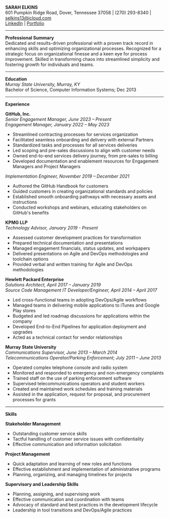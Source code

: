 **SARAH ELKINS**  
601 Pumpkin Ridge Road, Dover, Tennessee 37058 | (270) 293-8340 | selkins13@icloud.com  
[LinkedIn](https://linkedin.com/in/sarah-elkins-93719742) | [Portfolio](https://selkins13.github.io)

---

**Professional Summary**  
Dedicated and results-driven professional with a proven track record in enhancing skills and optimizing organizational processes. Recognized for a strategic focus on organizational finesse and a keen eye for process improvement. Skilled in transforming chaos into streamlined simplicity and fostering growth for individuals and teams.

---

**Education**  
*Murray State University, Murray, KY*  
Bachelor of Science, Computer Information Systems; Dec 2013

---

**Experience**

**GitHub, Inc.**  
*Senior Engagement Manager, June 2023 – Present*  
*Engagement Manager, January 2022 – May 2023*
- Streamlined contracting processes for services organization
- Facilitated seamless onboarding and delivery with external Partners
- Standardized tasks and processes for all services deliveries
- Led scoping and pre-sales discussions to align with customer needs
- Owned end-to-end services delivery journey, from pre-sales to billing
- Developed documentation and enablement resources for Engagement Managers and Project Managers

*Implementation Engineer, November 2019 – December 2021*
- Authored the GitHub Handbook for customers
- Guided customers in creating organizational standards and policies
- Established smooth onboarding pathways with necessary assets and instructions
- Conducted workshops and webinars, educating stakeholders on GitHub's benefits

**KPMG LLP**  
*Technology Advisor, January 2019 - Present*
- Assessed customer development practices for transformation
- Prepared technical documentation and presentations
- Managed engagement financials, status updates, and workpapers
- Delivered presentations on Agile and DevOps methodologies and toolchain options
- Provided verbal and written training for Agile and DevOps methodologies

**Hewlett Packard Enterprise**  
*Solutions Architect, April 2017 – January 2019*  
*Source Code Management IT Developer/Engineer, April 2014 – April 2017*
- Led cross-functional teams in adopting DevOps/Agile workflows
- Managed teams in delivering mobile applications to iTunes and Google Play stores
- Budgeted and led roadmap discussions for applications within the company
- Developed End-to-End Pipelines for application deployment and upgrades
- Acted as a technical contact for vendor relationships

**Murray State University**  
*Communications Supervisor, June 2013 – March 2014*  
*Telecommunications Operator/Parking Enforcement; July 2011 – June 2013*
- Operated complex telephone console and radio system
- Monitored and responded to emergency and non-emergency complaints
- Trained staff on the use of parking enforcement software
- Supervised telecommunications operators and student workers
- Created and maintained work schedules and training materials
- Assisted in the application, request for proposal, and procurement processes for grants

---

**Skills**

**Stakeholder Management**
- Outstanding customer service skills
- Tactful handling of customer service issues with confidentiality
- Effective communication and information solicitation

**Project Management**
- Quick adaptation and learning of new roles and functions
- Effective establishment and implementation of administrative programs
- Planning, organizing, and managing timelines for projects

**Supervisory and Leadership Skills**
- Planning, assigning, and supervising work
- Effective communication and coordination with teams
- Advocacy of standard and best practices in the development lifecycle
- Leadership in tool transitions and DevOps/Agile practices
